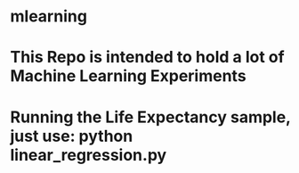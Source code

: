 # mlearning

# This Repo is intended to hold a lot of Machine Learning Experiments

# Running the Life Expectancy sample, just use: python linear_regression.py




